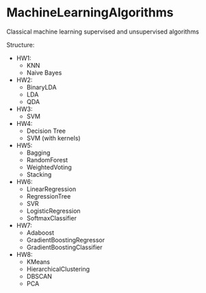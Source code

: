 # MachineLearningAlgorithms
Classical machine learning supervised and unsupervised algorithms

Structure:
- HW1:
  - KNN
  - Naive Bayes
- HW2:
  - BinaryLDA
  - LDA
  - QDA
- HW3:
  - SVM
- HW4:
  - Decision Tree
  - SVM (with kernels)
- HW5:
  - Bagging
  - RandomForest
  - WeightedVoting
  - Stacking
- HW6:
  - LinearRegression
  - RegressionTree
  - SVR
  - LogisticRegression
  - SoftmaxClassifier
- HW7:
  - Adaboost
  - GradientBoostingRegressor
  - GradientBoostingClassifier
- HW8:
  - KMeans
  - HierarchicalClustering
  - DBSCAN
  - PCA
